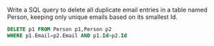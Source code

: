 Write a SQL query to delete all duplicate email entries in a table named Person, keeping only unique emails based on its smallest Id.

```sql
DELETE p1 FROM Person p1,Person p2
WHERE p1.Email=p2.Email AND p1.Id>p2.Id
```
